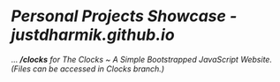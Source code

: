 # <i>Personal Projects Showcase - justdharmik.github.io</i>
... <i><b> /clocks</b> for The Clocks ~ A Simple Bootstrapped JavaScript Website. (Files can be accessed in Clocks branch.)</i>


